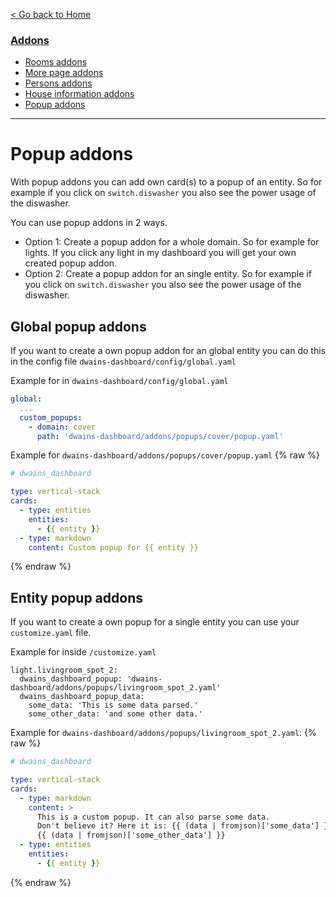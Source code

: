 
[< Go back to Home](../index.md)

### [Addons](index.md)
* [Rooms addons](rooms.md)
* [More page addons](more_page.md)
* [Persons addons](persons.md)
* [House information addons](house_information.md)
* [Popup addons](popup.md)

---

# Popup addons

With popup addons you can add own card(s) to a popup of an entity. So for example if you click on `switch.diswasher` you also see the power usage of the diswasher.

You can use popup addons in 2 ways. 
* Option 1: Create a popup addon for a whole domain. So for example for lights. If you click any light in my dashboard you will get your own created popup addon.
* Option 2: Create a popup addon for an single entity. So for example if you click on `switch.diswasher` you also see the power usage of the diswasher.

## Global popup addons
If you want to create a own popup addon for an global entity you can do this in the config file `dwains-dashboard/config/global.yaml`

Example for in `dwains-dashboard/config/global.yaml`
```yaml
global:
  ...
  custom_popups:
    - domain: cover
      path: 'dwains-dashboard/addons/popups/cover/popup.yaml'
```

Example for `dwains-dashboard/addons/popups/cover/popup.yaml`
{% raw %}
```yaml
# dwains_dashboard

type: vertical-stack
cards:
  - type: entities
    entities:
      - {{ entity }}
  - type: markdown
    content: Custom popup for {{ entity }}
```
{% endraw %}

## Entity popup addons
If you want to create a own popup for a single entity you can use your `customize.yaml` file.

Example for inside `/customize.yaml`
```
light.livingroom_spot_2:
  dwains_dashboard_popup: 'dwains-dashboard/addons/popups/livingroom_spot_2.yaml'
  dwains_dashboard_popup_data:
    some_data: 'This is some data parsed.'
    some_other_data: 'and some other data.'
```

Example for `dwains-dashboard/addons/popups/livingroom_spot_2.yaml`:
{% raw %}
```yaml
# dwains_dashboard

type: vertical-stack
cards:
  - type: markdown
    content: >
      This is a custom popup. It can also parse some data.
      Don't believe it? Here it is: {{ (data | fromjson)['some_data'] }}<br>
      {{ (data | fromjson)['some_other_data'] }}
  - type: entities
    entities:
      - {{ entity }}
```
{% endraw %}